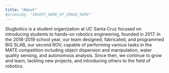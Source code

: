 ```yaml
---
title: "About"
#promoimg: "INSERT_NAME_OF_IMAGE_HERE"
---
```


Slugbotics is a student organization at UC Santa Cruz focused on introducing
students to hands-on robotics engineering, founded in 2017. In the 2018-2019
school year, our team designed, fabricated, and programmed BIG SLAB, our
second ROV, capable of performing various tasks in the MATE competition
including object dispersion and manipulation, water quality sensing,
and autonomous analysis. Since then, we continue to grow and learn, tackling
new projects, and introducing others to the field of robotics.

